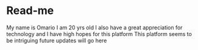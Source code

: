 # Read-me
My name is Omario
I am 20 yrs old 
I also have a great appreciation for technology and
I have high hopes for this platform
This platform seems to be intriguing
future updates will go here
